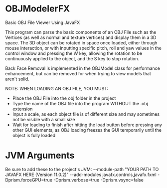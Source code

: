 # OBJModelerFX
Basic OBJ File Viewer Using JavaFX

This program can parse the basic components of an OBJ File such as the Vertices (as well as normal and texture vertices) and display them in a 3D space. The 3D object can be rotated in space once loaded, either through mouse interaction, or with inputting specific pitch, roll and yaw values in the control window and pressing the W key, allowing the rotation to be continuously applied to the object, and the S key to stop rotation.

Back Face Removal is implemented in the OBJModel class for performance enhancement, but can be removed for when trying to view models that aren't solid.

NOTE: WHEN LOADING AN OBJ FILE, YOU MUST: 
* Place the OBJ File into the obj folder in the project
* Type the name of the OBJ file into the program WITHOUT the .obj extension
* Input a scale, as each object file is of different size and may sometimes not be visible with a small size
* Wait for loading to finish after hitting the load button before pressing any other GUI elements, as OBJ loading freezes the GUI temporarily until the object is fully loaded


# JVM Arguments
Be sure to add these to the project's JVM:
--module-path "YOUR PATH TO JAVAFX HERE (Version 11.0.2)" --add-modules javafx.controls,javafx.fxml -Dprism.forceGPU=true -Dprism.verbose=true -Dprism.vsync=false

